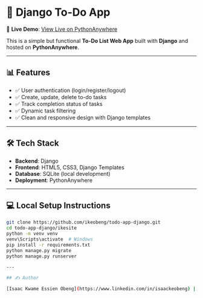 # 📝 Django To-Do App

🚀 **Live Demo**: [View Live on PythonAnywhere](https://isaacobeng.pythonanywhere.com)

This is a simple but functional **To-Do List Web App** built with **Django** and hosted on **PythonAnywhere**.

---

## 📊 Features

- ✅ User authentication (login/register/logout)
- ✅ Create, update, delete to-do tasks
- ✅ Track completion status of tasks
- ✅ Dynamic task filtering
- ✅ Clean and responsive design with Django templates

---

## 🛠️ Tech Stack

- **Backend**: Django
- **Frontend**: HTML5, CSS3, Django Templates
- **Database**: SQLite (local development)
- **Deployment**: PythonAnywhere

---

## 💻 Local Setup Instructions

```bash
git clone https://github.com/ikeobeng/todo-app-django.git
cd todo-app-django/ikesite
python -m venv venv
venv\Scripts\activate  # Windows
pip install -r requirements.txt
python manage.py migrate
python manage.py runserver

---

## ✍️ Author

[Isaac Kwame Essien Obeng](https://www.linkedin.com/in/isaackeobeng) | [GitHub](https://github.com/ikeobeng)


